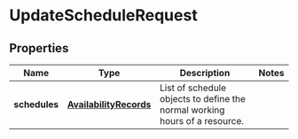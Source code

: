 
# UpdateScheduleRequest

## Properties
Name | Type | Description | Notes
------------ | ------------- | ------------- | -------------
**schedules** | [**AvailabilityRecords**](AvailabilityRecords.md) | List of schedule objects to define the normal working hours of a resource. | 



